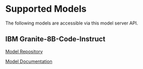 # Supported Models

The following models are accessible via this model server API.

## IBM Granite-8B-Code-Instruct

[Model Repository](https://huggingface.co/ibm-granite/granite-8b-code-instruct)

<!--
We can use absolute paths to navigate the TechDocs to reference other resources/components/apis
-->

[Model Documentation](/docs/default/resource/ibm-granite-8b-code-instruct)